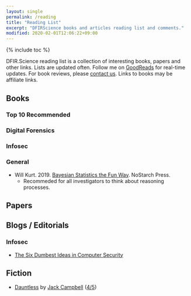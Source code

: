 ```yaml
---
layout: single
permalink: /reading
title: "Reading List"
excerpt: "DFIRScience books and articles reading list and comments."
modified: 2020-02-01T12:06:22+09:00
---
```


{% include toc %}

DFIR.Science reading list is a collection of interesting books, papers and other links. Lists are updated often. Follow me on [GoodReads](https://www.goodreads.com/author/show/14412111.Joshua_I_James) for real-time updates. For book reviews, please [contact us](https://dfir.science/contact). Links to books may be affiliate links.

## Books

### Top 10 Recommended

### Digital Forensics

### Infosec

### General
* Will Kurt. 2019. [Bayesian Statistics the Fun Way](https://amzn.to/38YFWpK). NoStarch Press.
  * Recommeded for all investigators to think about reasoning processes.

## Papers

## Blogs / Editorials

### Infosec

* [The Six Dumbest Ideas in Computer Security](https://www.ranum.com/security/computer_security/editorials/dumb/)

## Fiction

* [Dauntless](https://amzn.to/2MrVcm2) by [Jack Campbell](https://www.goodreads.com/author/show/55547.Jack_Campbell) ([4/5](https://www.goodreads.com/review/show/3053217945))
